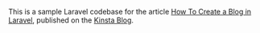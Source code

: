 This is a sample Laravel codebase for the article [How To Create a Blog in Laravel](https://kinsta.com/blog/how-to-create-a-blog-in-laravel/), published on the [Kinsta Blog](https://kinsta.com/blog).
